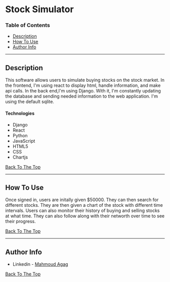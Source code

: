 # Stock Simulator


### Table of Contents

- [Description](#description)
- [How To Use](#how-to-use)
- [Author Info](#author-info)

---

## Description

This software allows users to simulate buying stocks on the stock market. In the frontend, I'm using react to display html, handle information, and make api calls. In the back end,I'm using Django. With it, I'm constantly updating the database and sending needed information to the web application. I'm using the default sqlite.

#### Technologies

- Django
- React
- Python
- JavaScript
- HTML5
- CSS
- Chartjs


[Back To The Top](#Stock-Simulator)

---

## How To Use

Once signed in, users are initally given $50000. They can then search for different stocks. They are then given a chart of the stock with different time intervals. Users can also monitor their history of buying and selling stocks at what time. They can also follow along with their networth over time to see their progress.


[Back To The Top](#Stock-Simulator)


---

## Author Info

- Linkedin - [Mahmoud Agag](https://www.linkedin.com/in/mahmoud-agag-4aba21203/)

[Back To The Top](#Stock-Simulator)